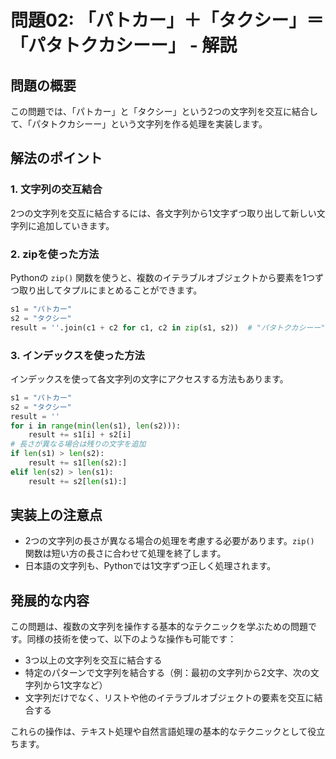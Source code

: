 # 問題02: 「パトカー」＋「タクシー」＝「パタトクカシーー」 - 解説

## 問題の概要
この問題では、「パトカー」と「タクシー」という2つの文字列を交互に結合して、「パタトクカシーー」という文字列を作る処理を実装します。

## 解法のポイント

### 1. 文字列の交互結合
2つの文字列を交互に結合するには、各文字列から1文字ずつ取り出して新しい文字列に追加していきます。

### 2. zipを使った方法
Pythonの `zip()` 関数を使うと、複数のイテラブルオブジェクトから要素を1つずつ取り出してタプルにまとめることができます。

```python
s1 = "パトカー"
s2 = "タクシー"
result = ''.join(c1 + c2 for c1, c2 in zip(s1, s2))  # "パタトクカシーー"
```

### 3. インデックスを使った方法
インデックスを使って各文字列の文字にアクセスする方法もあります。

```python
s1 = "パトカー"
s2 = "タクシー"
result = ''
for i in range(min(len(s1), len(s2))):
    result += s1[i] + s2[i]
# 長さが異なる場合は残りの文字を追加
if len(s1) > len(s2):
    result += s1[len(s2):]
elif len(s2) > len(s1):
    result += s2[len(s1):]
```

## 実装上の注意点
- 2つの文字列の長さが異なる場合の処理を考慮する必要があります。`zip()` 関数は短い方の長さに合わせて処理を終了します。
- 日本語の文字列も、Pythonでは1文字ずつ正しく処理されます。

## 発展的な内容
この問題は、複数の文字列を操作する基本的なテクニックを学ぶための問題です。同様の技術を使って、以下のような操作も可能です：

- 3つ以上の文字列を交互に結合する
- 特定のパターンで文字列を結合する（例：最初の文字列から2文字、次の文字列から1文字など）
- 文字列だけでなく、リストや他のイテラブルオブジェクトの要素を交互に結合する

これらの操作は、テキスト処理や自然言語処理の基本的なテクニックとして役立ちます。
